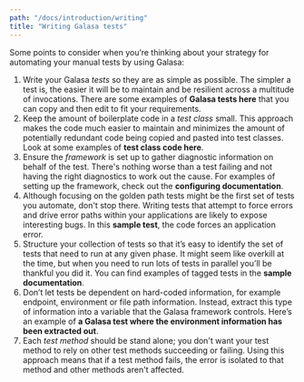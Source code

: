```yaml
---
path: "/docs/introduction/writing"
title: "Writing Galasa tests"
---
```


Some points to consider when you’re thinking about your strategy for automating your manual tests by using Galasa:

1.	Write your Galasa *tests* so they are as simple as possible. The simpler a test is, the easier it will be to maintain and be resilient across a multitude of invocations. There are some examples of **Galasa tests here** that you can copy and then edit to fit your requirements.
1.	Keep the amount of boilerplate code in a *test class* small. This approach makes the code much easier to maintain and minimizes the amount of potentially redundant code being copied and pasted into test classes. Look at some examples of **test class code here**. 
1.	Ensure the *framework* is set up to gather diagnostic information on behalf of the test.  There's nothing worse than a test failing and not having the right diagnostics to work out the cause. For examples of setting up the framework, check out the **configuring documentation**.
1.	Although focusing on the golden path tests might be the first set of tests you automate, don't stop there.  Writing tests that attempt to force errors and drive error paths within your applications are likely to expose interesting bugs. In this **sample test**, the code forces an application error. 
1.	Structure your collection of tests so that it’s easy to identify the set of tests that need to run at any given phase. It might seem like overkill at the time, but when you need to run lots of tests in parallel you’ll be thankful you did it. You can find examples of tagged tests in the **sample documentation**.
1.	Don’t let tests be dependent on hard-coded information, for example endpoint, environment or file path information. Instead, extract this type of information into a variable that the Galasa framework controls. Here’s an example of **a Galasa test where the environment information has been extracted out**.
1.  Each *test method* should be stand alone; you don't want your test method to rely on other test methods succeeding or failing. Using this approach means that if a test method fails, the error is isolated to that method and other methods aren't affected.



